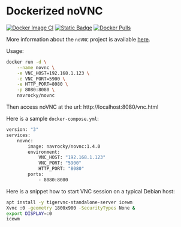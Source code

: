 # Dockerized noVNC

[![Docker Image CI](https://github.com/navrocky/novnc-docker/actions/workflows/docker-image.yml/badge.svg)](https://github.com/navrocky/novnc-docker/actions/workflows/docker-image.yml)
[![Static Badge](https://img.shields.io/badge/Github-Repository%20link-white?style=plastic&logo=github)](https://github.com/navrocky/novnc-docker)
[![Docker Pulls](https://img.shields.io/docker/pulls/navrocky/novnc?style=plastic&logo=docker)](https://hub.docker.com/repository/docker/navrocky/novnc)

More information about the `noVNC` project is available [here](https://novnc.com/info.html).

Usage:

```sh
docker run -d \
    --name novnc \
    -e VNC_HOST=192.168.1.123 \
    -e VNC_PORT=5900 \
    -e HTTP_PORT=8080 \
    -p 8080:8080 \
    navrocky/novnc
```

Then access noVNC at the url: http://localhost:8080/vnc.html

Here is a sample `docker-compose.yml`:

```sh
version: "3"
services:
    novnc:
        image: navrocky/novnc:1.4.0
        environment:
            VNC_HOST: "192.168.1.123"
            VNC_PORT: "5900"
            HTTP_PORT: "8080"
        ports:
            - 8080:8080
```

Here is a snippet how to start VNC session on a typical Debian host:

```sh
apt install -y tigervnc-standalone-server icewm
Xvnc :0 -geometry 1800x900 -SecurityTypes None &
export DISPLAY=:0
icewm
```
